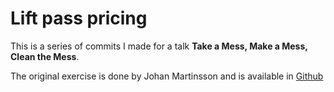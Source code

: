 # Lift pass pricing

This is a series of commits I made for a talk __Take a Mess, Make a Mess, Clean the Mess__. 

The original exercise is done by Johan Martinsson and is available in [Github](https://github.com/martinsson/Refactoring-Kata-Lift-Pass-Pricing)
